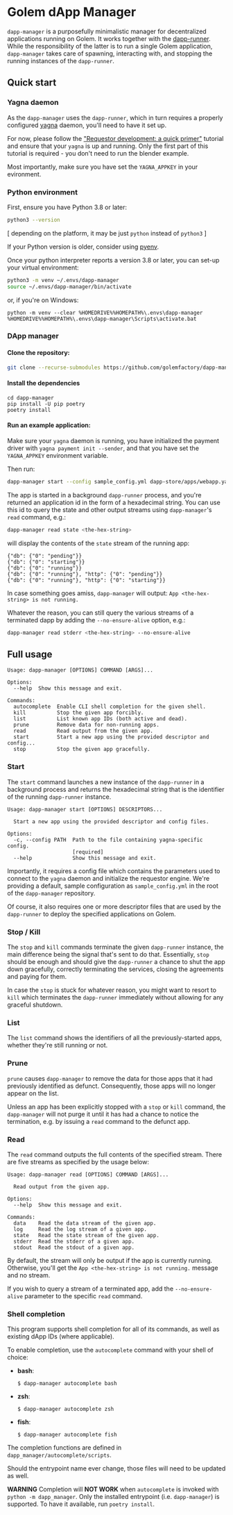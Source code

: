# Golem dApp Manager

`dapp-manager` is a purposefully minimalistic manager for decentralized applications running on
Golem. It works together with the [dapp-runner](https://github.com/golemfactory/dapp-runner/).
While the responsibility of the latter is to run a single Golem application, `dapp-manager` takes
care of spawning, interacting with, and stopping the running instances of the `dapp-runner`.

## Quick start

### Yagna daemon

As the `dapp-manager` uses the `dapp-runner`, which in turn requires a properly configured
[yagna](https://github.com/golemfactory/yagna) daemon, you'll need to have it set up.

For now, please follow the ["Requestor development: a quick primer"](https://handbook.golem.network/requestor-tutorials/flash-tutorial-of-requestor-development)
tutorial and ensure that your `yagna` is up and running. Only the first part of this
tutorial is required - you don't need to run the blender example.

Most importantly, make sure you have set the `YAGNA_APPKEY` in your evironment.

### Python environment

First, ensure you have Python 3.8 or later:

```bash
python3 --version
```

[ depending on the platform, it may be just `python` instead of `python3` ]

If your Python version is older, consider using [pyenv](https://github.com/pyenv/pyenv-installer).

Once your python interpreter reports a version 3.8 or later, you can set-up your virtual
environment:

```bash
python3 -m venv ~/.envs/dapp-manager
source ~/.envs/dapp-manager/bin/activate
```

or, if you're on Windows:

```shell
python -m venv --clear %HOMEDRIVE%%HOMEPATH%\.envs\dapp-manager
%HOMEDRIVE%%HOMEPATH%\.envs\dapp-manager\Scripts\activate.bat
```

### DApp manager

#### Clone the repository:

```bash
git clone --recurse-submodules https://github.com/golemfactory/dapp-manager.git
```

#### Install the dependencies

```
cd dapp-manager
pip install -U pip poetry
poetry install
```

#### Run an example application:

Make sure your `yagna` daemon is running,
you have initialized the payment driver with `yagna payment init --sender`,
and that you have set the `YAGNA_APPKEY` environment variable.

Then run:

```bash
dapp-manager start --config sample_config.yml dapp-store/apps/webapp.yaml
```

The app is started in a background `dapp-runner` process, and you're returned an application id in
the form of a hexadecimal string. You can use this id to query the state and other output streams
using `dapp-manager`'s `read` command, e.g.:

```bash
dapp-manager read state <the-hex-string>
```

will display the contents of the `state` stream of the running app:

```
{"db": {"0": "pending"}}
{"db": {"0": "starting"}}
{"db": {"0": "running"}}
{"db": {"0": "running"}, "http": {"0": "pending"}}
{"db": {"0": "running"}, "http": {"0": "starting"}}
```

In case something goes amiss, `dapp-manager` will output:
```App <the-hex-string> is not running.```

Whatever the reason, you can still query the various streams of a terminated dapp by adding the
`--no-ensure-alive` option, e.g.:

```bash
dapp-manager read stderr <the-hex-string> --no-ensure-alive
```

## Full usage

```
Usage: dapp-manager [OPTIONS] COMMAND [ARGS]...

Options:
  --help  Show this message and exit.

Commands:
  autocomplete  Enable CLI shell completion for the given shell.
  kill          Stop the given app forcibly.
  list          List known app IDs (both active and dead).
  prune         Remove data for non-running apps.
  read          Read output from the given app.
  start         Start a new app using the provided descriptor and config...
  stop          Stop the given app gracefully.
```

### Start

The `start` command launches a new instance of the `dapp-runner` in a background process and
returns the hexadecimal string that is the identifier of the running `dapp-runner` instance.

```
Usage: dapp-manager start [OPTIONS] DESCRIPTORS...

  Start a new app using the provided descriptor and config files.

Options:
  -c, --config PATH  Path to the file containing yagna-specific config.
                     [required]
  --help             Show this message and exit.
```

Importantly, it requires a config file which contains the parameters used to connect to the `yagna`
daemon and initialize the requestor engine. We're providing a default, sample configuration as
`sample_config.yml` in the root of the `dapp-manager` repository.

Of course, it also requires one or more descriptor files that are used by the `dapp-runner` to
deploy the specified applications on Golem.

### Stop / Kill

The `stop` and `kill` commands terminate the given `dapp-runner` instance, the main difference
being the signal that's sent to do that. Essentially, `stop` should be enough and should give the
`dapp-runner` a chance to shut the app down gracefully, correctly terminating the services,
closing the agreements and paying for them.

In case the `stop` is stuck for whatever reason, you might want to resort to `kill` which terminates
the `dapp-runner` immediately without allowing for any graceful shutdown.

### List

The `list` command shows the identifiers of all the previously-started apps, whether they're still
running or not.

### Prune

`prune` causes `dapp-manager` to remove the data for those apps that it had previously identified as
defunct. Consequently, those apps will no longer appear on the list.

Unless an app has been explicitly stopped with a `stop` or `kill` command, the `dapp-manager` 
will not purge it until it has had a chance to notice the termination, e.g. by issuing a `read` 
command to the defunct app.

### Read

The `read` command outputs the full contents of the specified stream. There are five streams as
specified by the usage below:

```
Usage: dapp-manager read [OPTIONS] COMMAND [ARGS]...

  Read output from the given app.

Options:
  --help  Show this message and exit.

Commands:
  data    Read the data stream of the given app.
  log     Read the log stream of a given app.
  state   Read the state stream of the given app.
  stderr  Read the stderr of a given app.
  stdout  Read the stdout of a given app.
```

By default, the stream will only be output if the app is currently running. Otherwise, you'll get
the ```App <the-hex-string> is not running.``` message and no stream.

If you wish to query a stream of a terminated app, add the `--no-ensure-alive` parameter to the
specific `read` command.

### Shell completion

This program supports shell completion for all of its commands, as well as existing dApp IDs (where applicable).

To enable completion, use the `autocomplete` command with your shell of choice:
* **bash**:
    ```
    $ dapp-manager autocomplete bash
    ```

* **zsh**:
    ```
    $ dapp-manager autocomplete zsh
    ```

* **fish**:
    ```
    $ dapp-manager autocomplete fish
    ```

The completion functions are defined in `dapp_manager/autocomplete/scripts`.

Should the entrypoint name ever change, those files will need to be updated as well.

**WARNING** Completion will **NOT WORK** when `autocomplete` is invoked with `python -m dapp_manager`.
Only the installed entrypoint (i.e. `dapp-manager`) is supported. To have it available, run `poetry install`.

